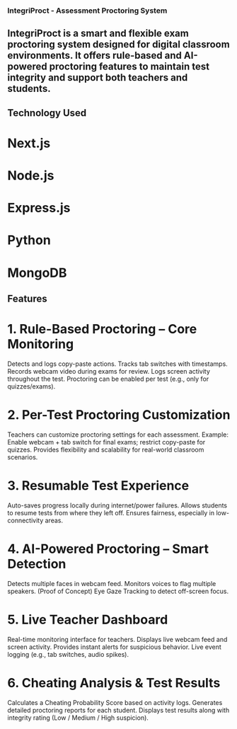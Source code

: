 ### IntegriProct - Assessment Proctoring System
## IntegriProct is a smart and flexible exam proctoring system designed for digital classroom environments. It offers rule-based and AI-powered proctoring features to maintain test integrity and support both teachers and students.

## Technology Used
# Next.js 
# Node.js 
# Express.js 
# Python 
# MongoDB

## Features
# 1. Rule-Based Proctoring – Core Monitoring
  Detects and logs copy-paste actions.
  Tracks tab switches with timestamps.
  Records webcam video during exams for review.
  Logs screen activity throughout the test.
  Proctoring can be enabled per test (e.g., only for quizzes/exams).

# 2. Per-Test Proctoring Customization
  Teachers can customize proctoring settings for each assessment.
  Example: Enable webcam + tab switch for final exams; restrict copy-paste for quizzes.
  Provides flexibility and scalability for real-world classroom scenarios.

# 3. Resumable Test Experience
  Auto-saves progress locally during internet/power failures.
  Allows students to resume tests from where they left off.
  Ensures fairness, especially in low-connectivity areas.

# 4. AI-Powered Proctoring – Smart Detection
  Detects multiple faces in webcam feed.
  Monitors voices to flag multiple speakers.
  (Proof of Concept) Eye Gaze Tracking to detect off-screen focus.

# 5. Live Teacher Dashboard
  Real-time monitoring interface for teachers.
  Displays live webcam feed and screen activity.
  Provides instant alerts for suspicious behavior.
  Live event logging (e.g., tab switches, audio spikes).

# 6. Cheating Analysis & Test Results
  Calculates a Cheating Probability Score based on activity logs.
  Generates detailed proctoring reports for each student.
  Displays test results along with integrity rating (Low / Medium / High suspicion).
